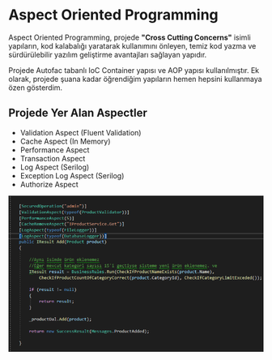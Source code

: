 # Aspect Oriented Programming 

Aspect Oriented Programming, projede **"Cross Cutting Concerns"** isimli yapıların, kod kalabalığı yaratarak kullanımını önleyen,  temiz kod yazma ve sürdürülebilir yazılım geliştirme avantajları sağlayan yapıdır.

Projede Autofac tabanlı IoC Container yapısı ve AOP yapısı kullanılmıştır. Ek olarak, projede şuana kadar öğrendiğim yapıların hemen hepsini kullanmaya özen gösterdim.

## Projede Yer Alan Aspectler

- Validation Aspect (Fluent Validation)
- Cache Aspect (In Memory)
- Performance Aspect
- Transaction Aspect
- Log Aspect (Serilog)
- Exception Log Aspect (Serilog)
- Authorize Aspect

![](sources/screenshot.png)



